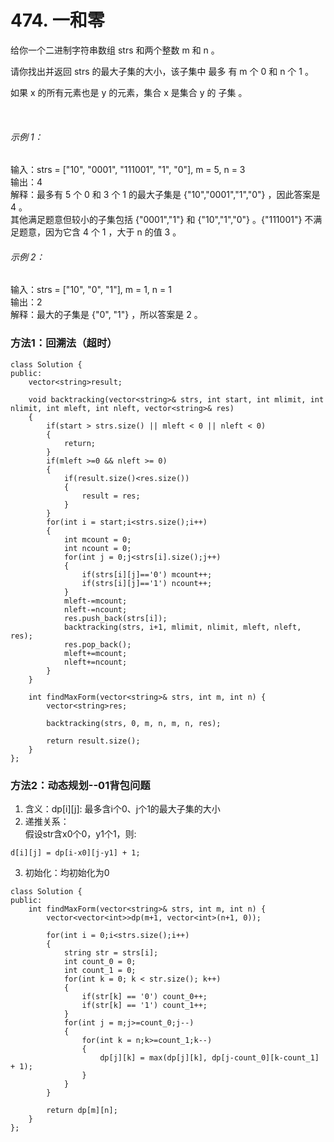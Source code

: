 # 474. 一和零

给你一个二进制字符串数组 strs 和两个整数 m 和 n 。

请你找出并返回 strs 的最大子集的大小，该子集中 最多 有 m 个 0 和 n 个 1 。

如果 x 的所有元素也是 y 的元素，集合 x 是集合 y 的 子集 。

 

###### 示例 1：  
   
输入：strs = ["10", "0001", "111001", "1", "0"], m = 5, n = 3  
输出：4  
解释：最多有 5 个 0 和 3 个 1 的最大子集是 {"10","0001","1","0"} ，因此答案是 4 。  
其他满足题意但较小的子集包括 {"0001","1"} 和 {"10","1","0"} 。{"111001"} 不满足题意，因为它含 4 个 1 ，大于 n 的值 3 。  
###### 示例 2：

输入：strs = ["10", "0", "1"], m = 1, n = 1   
输出：2  
解释：最大的子集是 {"0", "1"} ，所以答案是 2 。  


### 方法1：回溯法（超时）

```
class Solution {
public:
    vector<string>result;

    void backtracking(vector<string>& strs, int start, int mlimit, int nlimit, int mleft, int nleft, vector<string>& res)
    {
        if(start > strs.size() || mleft < 0 || nleft < 0)
        {
            return;
        }
        if(mleft >=0 && nleft >= 0)
        {
            if(result.size()<res.size())
            {
                result = res;
            }
        }
        for(int i = start;i<strs.size();i++)
        {
            int mcount = 0;
            int ncount = 0;
            for(int j = 0;j<strs[i].size();j++)
            {
                if(strs[i][j]=='0') mcount++;
                if(strs[i][j]=='1') ncount++;           
            }
            mleft-=mcount;
            nleft-=ncount;
            res.push_back(strs[i]);
            backtracking(strs, i+1, mlimit, nlimit, mleft, nleft, res);
            res.pop_back();
            mleft+=mcount;
            nleft+=ncount;
        }
    }

    int findMaxForm(vector<string>& strs, int m, int n) {
        vector<string>res;

        backtracking(strs, 0, m, n, m, n, res);

        return result.size();
    }
};
```

### 方法2：动态规划--01背包问题

1. 含义：dp[i][j]: 最多含i个0、j个1的最大子集的大小   
2. 递推关系：   
假设str含x0个0，y1个1，则:
```
d[i][j] = dp[i-x0][j-y1] + 1;
```
3. 初始化：均初始化为0

```
class Solution {
public:
    int findMaxForm(vector<string>& strs, int m, int n) {
        vector<vector<int>>dp(m+1, vector<int>(n+1, 0));

        for(int i = 0;i<strs.size();i++)
        {
            string str = strs[i];
            int count_0 = 0;
            int count_1 = 0;
            for(int k = 0; k < str.size(); k++)
            {
                if(str[k] == '0') count_0++;
                if(str[k] == '1') count_1++;
            }
            for(int j = m;j>=count_0;j--)
            {
                for(int k = n;k>=count_1;k--)
                {
                    dp[j][k] = max(dp[j][k], dp[j-count_0][k-count_1] + 1);
                }
            }
        }

        return dp[m][n];
    }
};
```